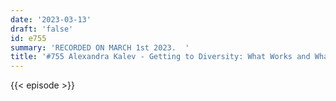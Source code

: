 ```yaml
---
date: '2023-03-13'
draft: 'false'
id: e755
summary: 'RECORDED ON MARCH 1st 2023.  '
title: '#755 Alexandra Kalev - Getting to Diversity: What Works and What Doesn''t'
---
```

{{< episode >}}
